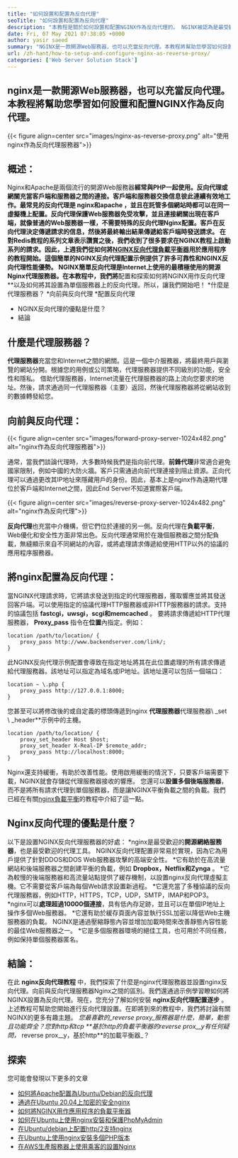 ```yaml
---
title: "如何設置和配置為反向代理" 
seoTitle: "如何設置和配置為反向代理" 
description: "本教程是關於如何設置和配置NGINX作為反向代理的。 NGINX被認為是最受歡迎的開源反向代理網絡服務器之一。" 
date: Fri, 07 May 2021 07:38:05 +0000
author: yasir saeed
summary: "NGINX是一款開源Web服務器，也可以充當反向代理。本教程將幫助您學習如何設置和配置NGINX作為反向代理。" 
url: /zh-hant/how-to-setup-and-configure-nginx-as-reverse-proxy/
categories: ['Web Server Solution Stack']
---
```


## nginx是一款開源Web服務器，也可以充當反向代理。本教程將幫助您學習如何設置和配置NGINX作為反向代理。

{{< figure align=center src="images/nginx-as-reverse-proxy.png" alt="使用nginx作為反向代理服務器">}}


## 概述：
Nginx和Apache是​​兩個流行的開源Web服務器**經常與PHP一起使用。反向代理或網關充當客戶端和服務器之間的連接。客戶端和服務器交換信息彼此連續有效地工作。最常見的反向代理是 **nginx和apache** ，並且在託管多個網站時都可以在同一虛擬機上配置。反向代理保護Web服務器免受攻擊，並且連接網關出現在客戶端，就像普通的Web服務器一樣，不需要特殊的反向代理Nginx配置。客戶在反向代理決定傳遞請求的信息，然後將最終輸出結果傳遞給客戶端時發送請求。
在對Redis教程的系列文章表示讚賞之後，我們收到了很多要求在NGINX教程上啟動系列的請求。因此，上週我們從如何將[NGINX反向代理負載平衡器][1]用於應用程序的教程開始。這個簡單的NGINX反向代理配置示例提供了許多可靠性和NGINX反向代理性能優勢。 NGINX簡單反向代理是Internet上使用的最積極使用的開源Nginx代理服務器。在本教程中，我們將**配置和探索如何將NGINX用作反向代理**以及如何將其設置為單個服務器上的反向代理。所以，讓我們開始吧！
  *什麼是代理服務器？
  *向前與反向代理
  *配置反向代理
  * NGINX反向代理的優點是什麼？
  * 結論

## 什麼是代理服務器？
**代理服務器**充當您和Internet之間的網關。這是一個中介服務器，將最終用戶與瀏覽的網站分開。根據您的用例或公司策略，代理服務器提供不同級別的功能，安全性和隱私。
借助代理服務器，Internet流量在代理服務器的路上流向您要求的地址。然後，請求通過同一代理服務器（主要）返回，然後代理服務器將從網站收到的數據轉發給您。

## 向前與反向代理：

{{< figure align=center src="images/forward-proxy-server-1024x482.png" alt="nginx作為反向代理服務器">}}

通常，當我們談論代理時，大多數時候我們是指向前代理。**前鋒代理**非常適合避免國家限制，例如中國的大防火牆。客戶只需通過向前代理連接到阻止資源。正向代理可以通過更改其IP地址來隱藏用戶的身份。因此，基本上是nginx作為遠期代理位於客戶端和Internet之間，因此End Server不知道實際客戶端。

{{< figure align=center src="images/reverse-proxy-server-1024x482.png" alt="nginx作為反向代理">}}

**反向代理**也充當中介機構，但它們位於連接的另一側。反向代理在**負載平衡**，Web優化和安全性方面非常出色。反向代理通常用於在幾個服務器之間分配負載，無縫顯示來自不同網站的內容，或將處理請求傳遞給使用HTTP以外的協議的應用程序服務器。

## 將nginx配置為反向代理：
當NGINX代理請求時，它將請求發送到指定的代理服務器，獲取響應並將其發送回客戶端。可以使用指定的協議代理HTTP服務器或非HTTP服務器的請求。支持的協議包括 **fastcgi，uwsgi，scgi和memcached** 。
要將請求傳遞給HTTP代理服務器， **Proxy_pass** 指令在**位置**內指定。例如：
```
location /path/to/location/ {
    proxy_pass http://www.backendserver.com/link/;
}
```
此NGINX反向代理示例配置會導致在指定地址將其在此位置處理的所有請求傳遞給代理服務器。該地址可以指定為域名或IP地址。該地址還可以包括一個端口：
```
location ~ \.php {
    proxy_pass http://127.0.0.1:8000;
}
```
您甚至可以將修改後的或自定義的標頭傳遞到nginx **代理服務器**代理服務器\ _set \ _header**示例中的主機。
```
location /path/to/location/ {
    proxy_set_header Host $host;
    proxy_set_header X-Real-IP $remote_addr;
    proxy_pass http://localhost:8000;
}
```
Nginx還支持緩衝，有助於改善性能。使用啟用緩衝的情況下，只要客戶端需要下載，NGINX就會存儲從代理服務器接收的響應。
您還可以**設置多個後端服務器**，而不是將所有請求代理到單個服務器，而是讓NGINX平衡負載之間的負載。我們已經在有關[nginx負載平衡][1]的教程中介紹了這一點。

## Nginx反向代理的優點是什麼？
以下是設置NGINX反向代理服務器的好處：
  *nginx是最受歡迎的**開源網絡服務器**，也是最受歡迎的代理工具。 NGINX反向代理配置非常易於實現，因為它為用戶提供了針對DDOS和DOS Web服務器攻擊的高端安全性。
  *它有助於在高流量網站和後端服務器之間創建平衡的負載，例如 **Dropbox，Netflix和Zynga** 。
  *它為較慢的後端服務器和高流量站點提供了緩存機制，以設置nginx反向代理虛擬主機。它不需要從客戶端為每個Web請求設置新過程。
  *它還充當了多種協議的反向代理服務器，例如HTTP，HTTPS，TCP，UDP，SMTP，IMAP和POP3。
  *nginx可以**處理超過10000個連接**，具有低內存足跡，並且可以在單個IP地址上操作多個Web服務器。
  *它還有助於緩存頁面內容並執行SSL加密以降低Web主機服務器的負載。 NGINX是通過壓縮靜態內容並增加加載時間來改善靜態內容性能的最佳Web服務器之一。
  *它是多個服務器環境的絕佳工具，也可用於不同任務，例如保持單個服務器匿名。

## 結論：
在此 **nginx反向代理教程** 中，我們探索了什麼是nginx代理服務器並設置nginx反向代理。向前與反向代理服務器Nginx之間的區別。我們還通過示例學習瞭如何將NGINX設置為反向代理。現在，您充分了解如何安裝 **nginx反向代理配置逐步** 。上述教程可幫助您開始進行反向代理設置。在即將到來的教程中，我們將討論有關NGINX的更多有趣主題。
_您最喜歡的_reverse proxy_服務器是什麼，簡單，動態且功能齊全？您對http和tcp **基於http的負載平衡器的reverse prox__y有任何疑問，_ reverse prox__y，基於http**的加載平衡器_？

## 探索
您可能會發現以下更多的文章
  * [如何將Apache配置為Ubuntu/Debian的反向代理][3]
  * [通過在Ubuntu 20.04上加密的安全nginx][4]
  * [如何將NGINX用作應用程序的負載平衡器][1]
  * [如何在Ubuntu上使用nginx安裝和保護PhpMyAdmin][5]
  * [在Ubuntu/debian上配置http/2支持nginx][6]
  * [在Ubuntu上使用nginx安裝多個PHP版本][7]
  * [在AWS生產服務器上使用乘客的設置Nginx][8]

  
[1]: https://blog.containerize.com/web-server-solution-stack/how-to-use-nginx-as-load-balancer-for-your-application/
[2]: mailto:yasir.saeed@aspose.com
[3]: https://blog.containerize.com/web-server-solution-stack/how-to-configure-apache-as-a-reverse-proxy-for-ubuntudebian/
[4]: https://blog.containerize.com/web-server-solution-stack/how-to-secure-nginx-with-letsencrypt-on-ubuntu-20-04/
[5]: https://blog.containerize.com/web-server-solution-stack/how-to-install-and-secure-phpmyadmin-with-nginx-on-ubuntu/
[6]: https://blog.containerize.com/web-server-solution-stack/how-to-configure-http2-support-in-nginx-on-ubuntudebian/
[7]: https://blog.containerize.com/web-server-solution-stack/how-to-install-multiple-php-versions-with-nginx-on-ubuntu/
[8]: https://blog.containerize.com/web-server-solution-stack/how-to-setup-nginx-with-passenger-on-aws-production-server/
